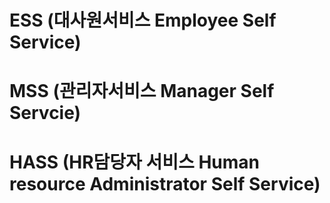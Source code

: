 # ESS (대사원서비스 Employee Self Service)

# MSS (관리자서비스 Manager Self Servcie)

# HASS (HR담당자 서비스 Human resource Administrator Self Service)

